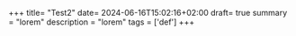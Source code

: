 +++
title= "Test2"
date= 2024-06-16T15:02:16+02:00
draft= true
summary = "lorem"
description = "lorem"
tags = ['def']
+++
